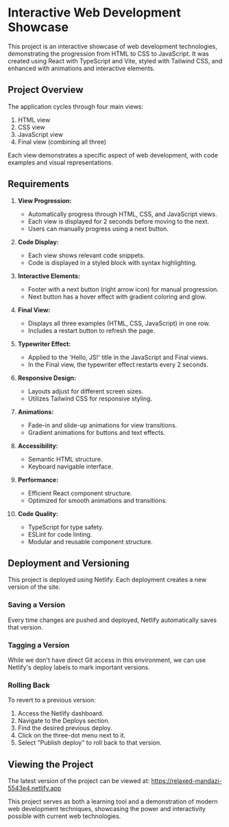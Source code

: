 # Interactive Web Development Showcase

This project is an interactive showcase of web development technologies, demonstrating the progression from HTML to CSS to JavaScript. It was created using React with TypeScript and Vite, styled with Tailwind CSS, and enhanced with animations and interactive elements.

## Project Overview

The application cycles through four main views:

1. HTML view
2. CSS view
3. JavaScript view
4. Final view (combining all three)

Each view demonstrates a specific aspect of web development, with code examples and visual representations.

## Requirements

1. **View Progression:**
   - Automatically progress through HTML, CSS, and JavaScript views.
   - Each view is displayed for 2 seconds before moving to the next.
   - Users can manually progress using a next button.

2. **Code Display:**
   - Each view shows relevant code snippets.
   - Code is displayed in a styled block with syntax highlighting.

3. **Interactive Elements:**
   - Footer with a next button (right arrow icon) for manual progression.
   - Next button has a hover effect with gradient coloring and glow.

4. **Final View:**
   - Displays all three examples (HTML, CSS, JavaScript) in one row.
   - Includes a restart button to refresh the page.

5. **Typewriter Effect:**
   - Applied to the 'Hello, JS!' title in the JavaScript and Final views.
   - In the Final view, the typewriter effect restarts every 2 seconds.

6. **Responsive Design:**
   - Layouts adjust for different screen sizes.
   - Utilizes Tailwind CSS for responsive styling.

7. **Animations:**
   - Fade-in and slide-up animations for view transitions.
   - Gradient animations for buttons and text effects.

8. **Accessibility:**
   - Semantic HTML structure.
   - Keyboard navigable interface.

9. **Performance:**
   - Efficient React component structure.
   - Optimized for smooth animations and transitions.

10. **Code Quality:**
    - TypeScript for type safety.
    - ESLint for code linting.
    - Modular and reusable component structure.

## Deployment and Versioning

This project is deployed using Netlify. Each deployment creates a new version of the site.

### Saving a Version
Every time changes are pushed and deployed, Netlify automatically saves that version.

### Tagging a Version
While we don't have direct Git access in this environment, we can use Netlify's deploy labels to mark important versions.

### Rolling Back
To revert to a previous version:
1. Access the Netlify dashboard.
2. Navigate to the Deploys section.
3. Find the desired previous deploy.
4. Click on the three-dot menu next to it.
5. Select "Publish deploy" to roll back to that version.

## Viewing the Project

The latest version of the project can be viewed at: https://relaxed-mandazi-5543e4.netlify.app

This project serves as both a learning tool and a demonstration of modern web development techniques, showcasing the power and interactivity possible with current web technologies.